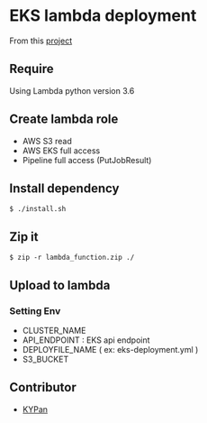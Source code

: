 # EKS lambda deployment
From this [project](https://github.com/ivan-lin1993/eks-codedeploy-demo)

## Require
Using Lambda python version 3.6

## Create lambda role
- AWS S3 read
- AWS EKS full access
- Pipeline full access (PutJobResult)

## Install dependency
```
$ ./install.sh
```
## Zip it
```
$ zip -r lambda_function.zip ./
```

## Upload to lambda

### Setting Env
- CLUSTER_NAME
- API_ENDPOINT : EKS api endpoint
- DEPLOYFILE_NAME  ( ex: eks-deployment.yml )
- S3_BUCKET

## Contributor
- [KYPan](https://github.com/KYPan0818)